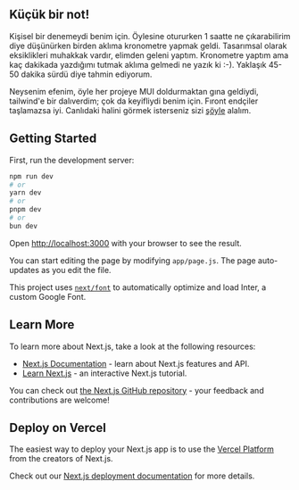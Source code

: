 ## Küçük bir not!
Kişisel bir denemeydi benim için. Öylesine otururken 1 saatte ne çıkarabilirim diye düşünürken birden aklıma kronometre yapmak geldi. Tasarımsal olarak eksiklikleri muhakkak vardır, elimden geleni yaptım. Kronometre yaptım ama kaç dakikada yazdığımı tutmak aklıma gelmedi ne yazık ki :-). Yaklaşık 45-50 dakika sürdü diye tahmin ediyorum. 

Neysenim efenim, öyle her projeye MUI doldurmaktan gına geldiydi, tailwind'e bir dalıverdim; çok da keyifliydi benim için. Fıront endçiler taşlamazsa iyi.
Canlıdaki halini görmek isterseniz sizi [şöyle](https://kronometre.comax.tech) alalım.




## Getting Started

First, run the development server:

```bash
npm run dev
# or
yarn dev
# or
pnpm dev
# or
bun dev
```

Open [http://localhost:3000](http://localhost:3000) with your browser to see the result.

You can start editing the page by modifying `app/page.js`. The page auto-updates as you edit the file.

This project uses [`next/font`](https://nextjs.org/docs/basic-features/font-optimization) to automatically optimize and load Inter, a custom Google Font.

## Learn More

To learn more about Next.js, take a look at the following resources:

- [Next.js Documentation](https://nextjs.org/docs) - learn about Next.js features and API.
- [Learn Next.js](https://nextjs.org/learn) - an interactive Next.js tutorial.

You can check out [the Next.js GitHub repository](https://github.com/vercel/next.js/) - your feedback and contributions are welcome!

## Deploy on Vercel

The easiest way to deploy your Next.js app is to use the [Vercel Platform](https://vercel.com/new?utm_medium=default-template&filter=next.js&utm_source=create-next-app&utm_campaign=create-next-app-readme) from the creators of Next.js.

Check out our [Next.js deployment documentation](https://nextjs.org/docs/deployment) for more details.
